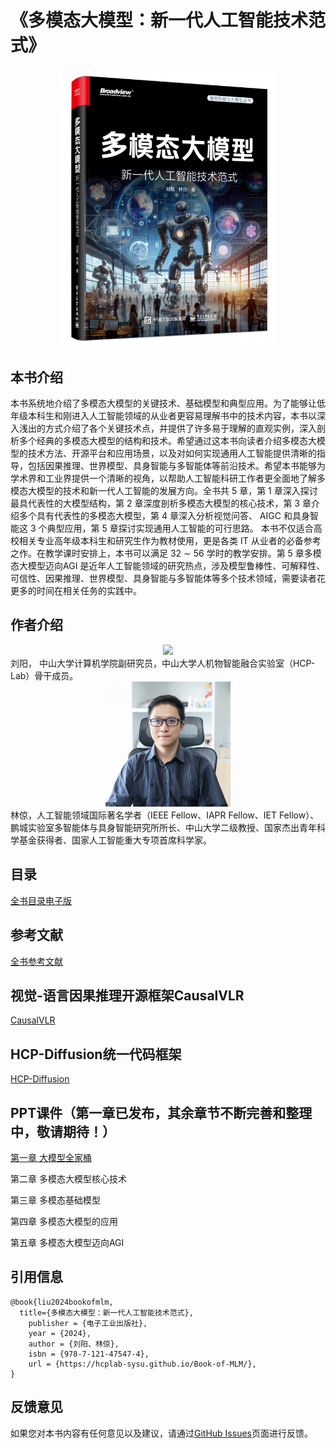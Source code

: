 # 《多模态大模型：新一代人工智能技术范式》

<div align=center>
<img src="Cover.jpg"  width="350"/>
</div>

## 本书介绍

本书系统地介绍了多模态大模型的关键技术、基础模型和典型应用。为了能够让低年级本科生和刚进入人工智能领域的从业者更容易理解书中的技术内容，本书以深入浅出的方式介绍了各个关键技术点，并提供了许多易于理解的直观实例，深入剖析多个经典的多模态大模型的结构和技术。希望通过这本书向读者介绍多模态大模型的技术方法、开源平台和应用场景，以及对如何实现通用人工智能提供清晰的指导，包括因果推理、世界模型、具身智能与多智能体等前沿技术。希望本书能够为学术界和工业界提供一个清晰的视角，以帮助人工智能科研工作者更全面地了解多模态大模型的技术和新一代人工智能的发展方向。全书共 5 章，第 1 章深入探讨最具代表性的大模型结构，第 2 章深度剖析多模态大模型的核心技术，第 3 章介绍多个具有代表性的多模态大模型，第 4 章深入分析视觉问答、 AIGC 和具身智能这 3 个典型应用，第 5 章探讨实现通用人工智能的可行思路。
本书不仅适合高校相关专业高年级本科生和研究生作为教材使用，更是各类 IT 从业者的必备参考之作。在教学课时安排上，本书可以满足 32 ∼ 56 学时的教学安排。第 5 章多模态大模型迈向AGI 是近年人工智能领域的研究热点，涉及模型鲁棒性、可解释性、可信性、因果推理、世界模型、具身智能与多智能体等多个技术领域，需要读者花更多的时间在相关任务的实践中。

## 作者介绍
<div align=center>
<img src="YangLiu.jpg"  width="200"/>
</div>
刘阳， 中山大学计算机学院副研究员，中山大学人机物智能融合实验室（HCP-Lab）骨干成员。
<div align=center>
<img src="LiangLin.jpg"  width="200"/>
</div>
林倞，人工智能领域国际著名学者（IEEE Fellow、IAPR Fellow、IET Fellow）、鹏城实验室多智能体与具身智能研究所所长、中山大学二级教授、国家杰出青年科学基金获得者、国家人工智能重大专项首席科学家。

## 目录
[全书目录电子版](https://raw.githubusercontent.com/HCPLab-SYSU/Book-of-MLM/main/Catalogue.pdf)

## 参考文献
[全书参考文献](https://raw.githubusercontent.com/HCPLab-SYSU/Book-of-MLM/main/Reference.pdf)

## 视觉-语言因果推理开源框架CausalVLR
[CausalVLR](https://github.com/HCPLab-SYSU/CausalVLR)

## HCP-Diffusion统一代码框架
[HCP-Diffusion](https://github.com/IrisRainbowNeko/HCP-Diffusion)

## PPT课件（第一章已发布，其余章节不断完善和整理中，敬请期待！）

[第一章 大模型全家桶](https://raw.githubusercontent.com/HCPLab-SYSU/Book-of-MLM/main/chapter1.pptx)      

第二章 多模态大模型核心技术     

第三章 多模态基础模型    

第四章 多模态大模型的应用    

第五章 多模态大模型迈向AGI   


## 引用信息
```
@book{liu2024bookofmlm,
  title={多模态大模型：新一代人工智能技术范式},
    publisher = {电子工业出版社},
    year = {2024},
    author = {刘阳、林倞},
    isbn = {978-7-121-47547-4},
    url = {https://hcplab-sysu.github.io/Book-of-MLM/},
}
```
## 反馈意见
如果您对本书内容有任何意见以及建议，请通过[GitHub Issues](https://github.com/HCPLab-SYSU/Book-of-MLM/issues)页面进行反馈。


